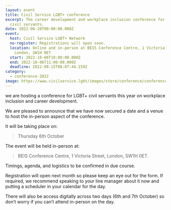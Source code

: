 ```yaml
---
layout: event
title: Civil Service LGBT+ conference
excerpt: The career development and workplace inclusion conference for LGBT+
  civil servants.
date: 2022-06-20T00:00:00.000Z
event:
  host: Civil Service LGBT+ Network
  no-register: Registrations will open soon.
  location: Online and in-person at BEIS Conference Centre, 1 Victoria Street,
    London, SW1H 0ET
  start: 2022-10-06T10:00:00.000Z
  end: 2022-10-06T11:00:00.000Z
  deadline: 2022-08-15T08:07:44.159Z
category:
  - conference-2022
image: https://www.civilservice.lgbt/images/store/conference/conference-2022.png
---
```


we are hosting a conference for LGBT+ civil servants this year on workplace inclusion and career development.

We are pleased to announce that we have now secured a date and a venue to host the in-person aspect of the conference.

It will be taking place on:

> Thursday 6th October

The event will be held in-person at:

> BEIS Conference Centre, 1 Victoria Street, London, SW1H 0ET.

Timings, agenda, and logistics to be confirmed in due course.

Registration will open next month so please keep an eye out for the form. If required, we recommend speaking to your line manager about it now and putting a scheduler in your calendar for the day.

There will also be access digitally across two days (6th and 7th October) so don’t worry if you can’t attend in-person on the day.

